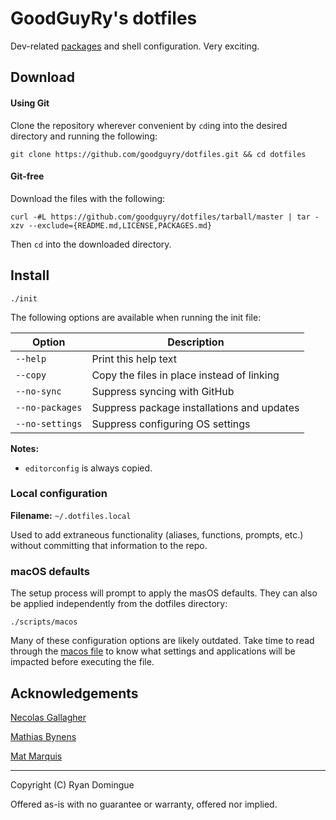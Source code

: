 # GoodGuyRy's dotfiles

Dev-related [packages](scripts/) and shell configuration. Very exciting.


## Download


#### Using Git

Clone the repository wherever convenient by ```cd```ing into the desired directory and running the following:

```shell
git clone https://github.com/goodguyry/dotfiles.git && cd dotfiles
```


#### Git-free

Download the files with the following:

```shell
curl -#L https://github.com/goodguyry/dotfiles/tarball/master | tar -xzv --exclude={README.md,LICENSE,PACKAGES.md}
```

Then ```cd``` into the downloaded directory.


## Install

```shell
./init
```


The following options are available when running the init file:

| Option          | Description                                |
|-----------------|--------------------------------------------|
| `--help`        | Print this help text                       |
| `--copy`        | Copy the files in place instead of linking |
| `--no-sync`     | Suppress syncing with GitHub               |
| `--no-packages` | Suppress package installations and updates |
| `--no-settings` | Suppress configuring OS settings           |

**Notes:**
- `editorconfig` is always copied.


### Local configuration

**Filename:** `~/.dotfiles.local`

Used to add extraneous functionality (aliases, functions, prompts, etc.) without committing that information to the repo.


### macOS defaults

The setup process will prompt to apply the masOS defaults. They can also be applied independently from the dotfiles directory:

```shell
./scripts/macos
```

Many of these configuration options are likely outdated. Take time to read through the [macos file](scripts/macos) to know what settings and applications will be impacted before executing the file.


## Acknowledgements

[Necolas Gallagher](http://github.com/necolas/dotfiles)

[Mathias Bynens](http://github.com/mathiasbynens/dotfiles)

[Mat Marquis](https://github.com/wilto/)

---

Copyright (C) Ryan Domingue

Offered as-is with no guarantee or warranty, offered nor implied.
